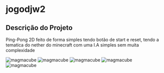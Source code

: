# jogodjw2

## Descrição do Projeto ##
Ping-Pong 2D feito de forma simples tendo botão de start e reset, tendo a tematica do nether do minecraft
com uma I.A simples sem muita complexidade

![magmacube](https://minecraft.wiki/images/thumb/Magma_Cube_JE2_BE2.png/150px-Magma_Cube_JE2_BE2.png?b4389)
![magmacube](https://minecraft.wiki/images/thumb/Magma_Cube_JE2_BE2.png/150px-Magma_Cube_JE2_BE2.png?b4389)
![magmacube](https://minecraft.wiki/images/thumb/Magma_Cube_JE2_BE2.png/150px-Magma_Cube_JE2_BE2.png?b4389)
![magmacube](https://minecraft.wiki/images/thumb/Magma_Cube_JE2_BE2.png/150px-Magma_Cube_JE2_BE2.png?b4389)
![magmacube](https://minecraft.wiki/images/thumb/Magma_Cube_JE2_BE2.png/150px-Magma_Cube_JE2_BE2.png?b4389)
